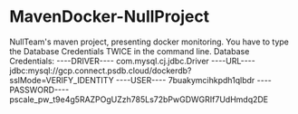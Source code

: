 # MavenDocker-NullProject
NullTeam's maven project, presenting docker monitoring.
You have to type the Database Credentials TWICE in the command line.
Database Credentials:
----DRIVER----
com.mysql.cj.jdbc.Driver
----URL----
jdbc:mysql://gcp.connect.psdb.cloud/dockerdb?sslMode=VERIFY_IDENTITY
----USER----
7buakymcihkpdh1qlbdr
----PASSWORD----
pscale_pw_t9e4g5RAZPOgUZzh785Ls72bPwGDWGRIf7UdHmdq2DE

